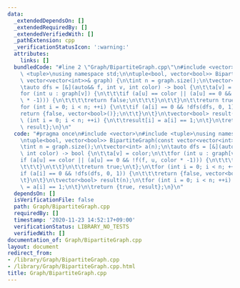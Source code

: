 ```yaml
---
data:
  _extendedDependsOn: []
  _extendedRequiredBy: []
  _extendedVerifiedWith: []
  _pathExtension: cpp
  _verificationStatusIcon: ':warning:'
  attributes:
    links: []
  bundledCode: "#line 2 \"Graph/BipartiteGraph.cpp\"\n#include <vector>\n#include\
    \ <tuple>\nusing namespace std;\n\ntuple<bool, vector<bool>> BipartiteGraph(const\
    \ vector<vector<int>>& graph) {\n\tint n = graph.size();\n\tvector<int> a(n);\n\
    \tauto dfs = [&](auto&& f, int v, int color) -> bool {\n\t\ta[v] = color;\n\t\t\
    for (int u : graph[v]) {\n\t\t\tif (a[u] == color || (a[u] == 0 && !f(f, u, color\
    \ * -1))) {\n\t\t\t\treturn false;\n\t\t\t}\n\t\t}\n\t\treturn true;\n\t};\n\t\
    for (int i = 0; i < n; ++i) {\n\t\tif (a[i] == 0 && !dfs(dfs, 0, 1)) {\n\t\t\t\
    return {false, vector<bool>()};\n\t\t}\n\t}\n\tvector<bool> result(n);\n\tfor\
    \ (int i = 0; i < n; ++i) {\n\t\tresult[i] = a[i] == 1;\n\t}\n\treturn {true,\
    \ result};\n}\n"
  code: "#pragma once\n#include <vector>\n#include <tuple>\nusing namespace std;\n\
    \ntuple<bool, vector<bool>> BipartiteGraph(const vector<vector<int>>& graph) {\n\
    \tint n = graph.size();\n\tvector<int> a(n);\n\tauto dfs = [&](auto&& f, int v,\
    \ int color) -> bool {\n\t\ta[v] = color;\n\t\tfor (int u : graph[v]) {\n\t\t\t\
    if (a[u] == color || (a[u] == 0 && !f(f, u, color * -1))) {\n\t\t\t\treturn false;\n\
    \t\t\t}\n\t\t}\n\t\treturn true;\n\t};\n\tfor (int i = 0; i < n; ++i) {\n\t\t\
    if (a[i] == 0 && !dfs(dfs, 0, 1)) {\n\t\t\treturn {false, vector<bool>()};\n\t\
    \t}\n\t}\n\tvector<bool> result(n);\n\tfor (int i = 0; i < n; ++i) {\n\t\tresult[i]\
    \ = a[i] == 1;\n\t}\n\treturn {true, result};\n}\n"
  dependsOn: []
  isVerificationFile: false
  path: Graph/BipartiteGraph.cpp
  requiredBy: []
  timestamp: '2020-11-23 14:52:17+09:00'
  verificationStatus: LIBRARY_NO_TESTS
  verifiedWith: []
documentation_of: Graph/BipartiteGraph.cpp
layout: document
redirect_from:
- /library/Graph/BipartiteGraph.cpp
- /library/Graph/BipartiteGraph.cpp.html
title: Graph/BipartiteGraph.cpp
---
```

